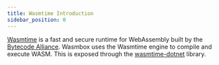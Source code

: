 ```yaml
---
title: Wasmtime Introduction
sidebar_position: 0
---
```


[Wasmtime](https://wasmtime.dev/) is a fast and secure runtime for WebAssembly built by the [Bytecode Alliance](https://bytecodealliance.org/). Wasmbox uses the Wasmtime engine to compile and execute WASM. This is exposed through the [wasmtime-dotnet](https://github.com/bytecodealliance/wasmtime-dotnet) library.